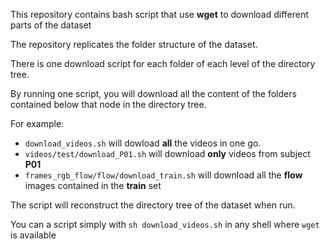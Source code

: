 This repository contains bash script that use __wget__ to download different parts of the dataset

The repository replicates the folder structure of the dataset. 

There is one download script for each folder of each level of the directory tree.

By running one script, you will download all the content of the folders contained below that node in the directory tree. 

For example:

- ```download_videos.sh``` will dowload __all__ the videos in one go.
- ```videos/test/download_P01.sh``` will download __only__ videos from subject __P01__
- ```frames_rgb_flow/flow/download_train.sh``` will download all the __flow__ images contained in the __train__ set

The script will reconstruct the directory tree of the dataset when run.

You can a script simply with ```sh download_videos.sh``` in any shell where ```wget``` is available
